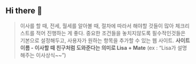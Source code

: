 ## Hi there 👋

> 이사를 할 때, 전세, 월세를 알아볼 때, 절차에 따라서 해야할 것들이 많아 체크리스트를 적어 진행하는 게 좋다. 중요한 조건들을 놓치지않도록 필수적인것들은 기본으로 설정해두고, 사용자가 원하는 항목을 추가할 수 있는 웹 사이트. 
**사이트 이름 - 이사할 때 친구처럼 도와준다는 의미로 Lisa + Mate** (ex : “Lisa가 설명해주는 이사상식~~”)
>
> 
<!--

**Here are some ideas to get you started:**

🙋‍♀️ A short introduction - what is your organization all about?
🌈 Contribution guidelines - how can the community get involved?
👩‍💻 Useful resources - where can the community find your docs? Is there anything else the community should know?
🍿 Fun facts - what does your team eat for breakfast?
🧙 Remember, you can do mighty things with the power of [Markdown](https://docs.github.com/github/writing-on-github/getting-started-with-writing-and-formatting-on-github/basic-writing-and-formatting-syntax)
-->
